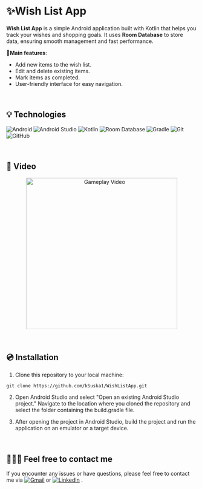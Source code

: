 # ✨Wish List App

**Wish List App** is a simple Android application built with Kotlin that helps you track your wishes and shopping goals. It uses **Room Database** to store data, ensuring smooth management and fast performance.

**🚀Main features**:
- Add new items to the wish list.
- Edit and delete existing items.
- Mark items as completed.
- User-friendly interface for easy navigation.
  
&nbsp;
 
## 💡 Technologies

![Android](https://img.shields.io/badge/Android-3DDC84?style=for-the-badge&logo=android&logoColor=white)
![Android Studio](https://img.shields.io/badge/android%20studio-346ac1?style=for-the-badge&logo=android%20studio&logoColor=white)
![Kotlin](https://img.shields.io/badge/kotlin-%237F52FF.svg?style=for-the-badge&logo=kotlin&logoColor=white)
![Room Database](https://img.shields.io/badge/Room-%234d4d4d.svg?style=for-the-badge&logo=sqlite&logoColor=white)
![Gradle](https://img.shields.io/badge/Gradle-02303A.svg?style=for-the-badge&logo=Gradle&logoColor=white)
![Git](https://img.shields.io/badge/git-%23F05033.svg?style=for-the-badge&logo=git&logoColor=white)
![GitHub](https://img.shields.io/badge/github-%23121011.svg?style=for-the-badge&logo=github&logoColor=white)

&nbsp;
 
## 🎥 Video

<div align="center">
  <img src="https://github.com/kSuska1/WishListApp/blob/main/wishlistapp_screen_recording.gif" alt="Gameplay Video" width="400">
</div>

&nbsp;
 
## 💿 Installation

1. Clone this repository to your local machine:
```
git clone https://github.com/kSuska1/WishListApp.git
```
2. Open Android Studio and select "Open an existing Android Studio project." Navigate to the location where you cloned the repository and select the folder containing the build.gradle file.

3. After opening the project in Android Studio, build the project and run the application on an emulator or a target device.


&nbsp;

## 🙋🏻‍♀️ Feel free to contact me
If you encounter any issues or have questions, please feel free to contact me via [![Gmail](https://img.shields.io/badge/Gmail-D14836?style=for-the-badge&logo=gmail&logoColor=white)](mailto:karolina1101suska@gmail.com)
 or [![LinkedIn](https://img.shields.io/badge/linkedin-%230077B5.svg?style=for-the-badge&logo=linkedin&logoColor=white)](https://www.linkedin.com/in/karolinasuska)
.


